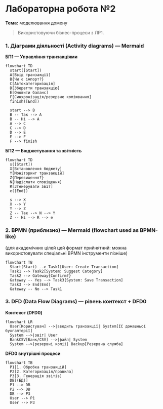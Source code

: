 # Лабораторна робота №2

**Тема:** моделювання домену

> Використовуючи бізнес-процеси з ЛР1.

### 1. Діаграми діяльності (Activity diagrams) — Mermaid

**БП1 — Управління транзакціями**

```mermaid
flowchart TD
  start([Start])
  A[Ввід транзакції]
  B{Чи є імпорт?}
  C[Автокатегоризація]
  D[Зберегти транзакцію]
  E[Оновити баланс]
  F[Синхронізація/резервне копіювання]
  finish([End])

  start --> B
  B -- Так --> A
  B -- Ні --> A
  A --> C
  C --> D
  D --> E
  E --> F
  F --> finish
```

**БП2 — Бюджетування та звітність**

```mermaid
flowchart TD
  s([Start])
  X[Встановлення бюджету]
  Y[Моніторинг транзакцій]
  Z{Перевищення?}
  N[Надіслати сповіщення]
  R[Згенерувати звіт]
  e([End])

  s --> X
  X --> Y
  Y --> Z
  Z -- Так --> N --> Y
  Z -- Ні --> R --> e
```

### 2. BPMN (приблизно) — Mermaid (flowchart used as BPMN-like)

(для академічних цілей цей формат прийнятний: можна використовувати спеціальні BPMN інструменти пізніше)

```mermaid
flowchart TB
  Start(Start) --> Task1[User: Create Transaction]
  Task1 --> Task2[System: Suggest Category]
  Task2 --> Gateway{Confirm?}
  Gateway -- Yes --> Task3[System: Save Transaction]
  Task3 --> End(End)
  Gateway -- No --> Task1
```

### 3. DFD (Data Flow Diagrams) — рівень контекст + DFD0

**Контекст (DFD0)**

```mermaid
flowchart LR
  User[Користувач] -->|вводить транзакції| System[ІС домашньої бухгалтерії]
  System -->|звіт| User
  BankCSV[Банк/CSV] -->|файл| System
  System -->|резервні копії| Backup[Резервна служба]
```

**DFD0 внутрішні процеси**

```mermaid
flowchart TB
  P1[1. Обробка транзакцій]
  P2[2. Категоризація/правила]
  P3[3. Генерація звітів]
  DB[(БД)]
  P1 --> DB
  P2 --> DB
  DB --> P3
  User --> P1
  User --> P3
```